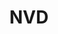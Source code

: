 ---
title: 'NVD'

publishDate: '2024-06-14T00:00:00Z'

publication_types: ['paper-conference']


# url_pdf: ''
# url_code: 'https://github.com/HugoBlox/hugo-blox-builder'
# url_dataset: 'https://github.com/HugoBlox/hugo-blox-builder'
# url_source: 'https://github.com/HugoBlox/hugo-blox-builder'
links:
- name: Website
  url: https://nvd.nist.gov/vuln/data-feeds
---